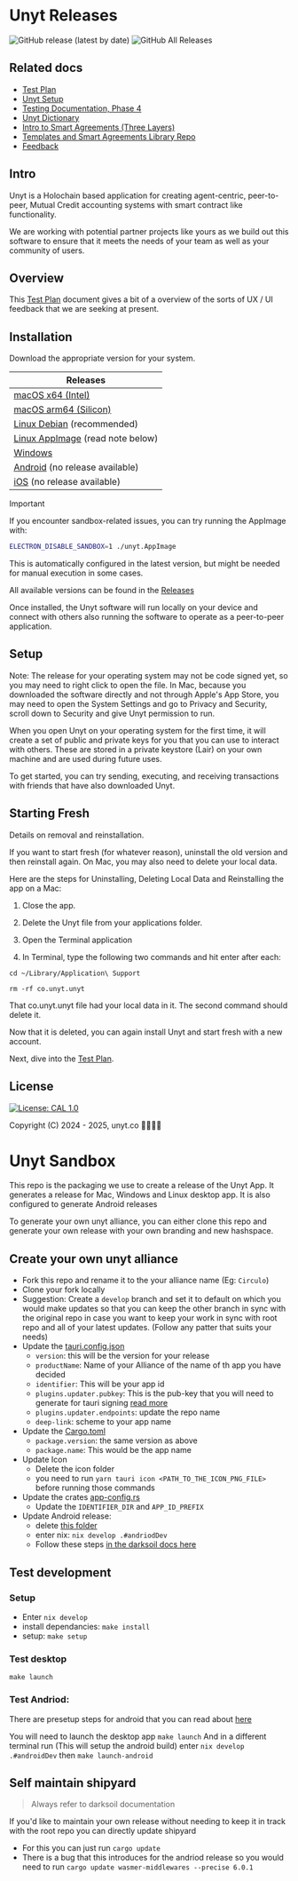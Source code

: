 # Unyt Releases
![GitHub release (latest by date)](https://img.shields.io/github/v/release/unytco/unyt-sandbox?style=for-the-badge)
![GitHub All Releases](https://img.shields.io/github/downloads/unytco/unyt-sandbox/total?style=for-the-badge)


## Related docs

- [Test Plan](./testing_docs/1_0_testing_plan.md)
- [Unyt Setup](./README.md)
- [Testing Documentation, Phase 4](./testing_docs/4_0_phase_4_testing_details.md)
- [Unyt Dictionary](./testing_docs/4_2_unyt-dictionary.md)
- [Intro to Smart Agreements (Three Layers)](./testing_docs/4_1_intro_to_smart_agreements.md)
- [Templates and Smart Agreements Library Repo](https://github.com/unytco/smart_agreement_library)
- [Feedback](https://github.com/orgs/unytco/projects/5/views/1)

## Intro
Unyt is a Holochain based application for creating agent-centric, peer-to-peer, Mutual Credit accounting systems with smart contract like functionality.

We are working with potential partner projects like yours as we build out this software to ensure that it meets the needs of your team as well as your community of users.

## Overview
This [Test Plan](./1_0_testing_plan.md) document gives a bit of a overview of the sorts of UX / UI feedback that we are seeking at present.

## Installation

Download the appropriate version for your system.

| Releases                 |
|--------------------------|
| [macOS x64 (Intel)](https://github.com/unytco/unyt-sandbox/releases/download/v0.36.0/Unyt_0.36.0_x64.dmg)            |
| [macOS arm64 (Silicon)](https://github.com/unytco/unyt-sandbox/releases/download/v0.36.0/Unyt_0.36.0_aarch64.dmg)      |
| [Linux Debian](https://github.com/unytco/unyt-sandbox/releases/download/v0.36.0/Unyt_0.36.0_amd64.deb) (recommended)    |
| [Linux AppImage](https://github.com/unytco/unyt-sandbox/releases/download/v0.36.0/Unyt_0.36.0_amd64.AppImage) (read note below) |
| [Windows](https://github.com/unytco/unyt-sandbox/releases/download/v0.36.0/Unyt_0.36.0_x64-setup.exe)                         |
| [Android](#) (no release available)                                  |
| [iOS](#) (no release available)                                      |


> [!IMPORTANT]
> If you encounter sandbox-related issues, you can try running the AppImage with:
> ```bash
> ELECTRON_DISABLE_SANDBOX=1 ./unyt.AppImage
> ```
> This is automatically configured in the latest version, but might be needed for manual execution in some cases.

All available versions can be found in the [Releases](
https://github.com/unytco/unyt-sandbox/releases/)

Once installed, the Unyt software will run locally on your device and connect with others also running the software to operate as a peer-to-peer application. 

## Setup
Note: The release for your operating system may not be code signed yet, so you may need to right click to open the file. In Mac, because you downloaded the software directly and not through Apple's App Store, you may need to open the System Settings and go to Privacy and Security, scroll down to Security and give Unyt permission to run.

When you open Unyt on your operating system for the first time, it will create a set of public and private keys for you that you can use to interact with others. These are stored in a private keystore (Lair) on your own machine and are used during future uses. 

To get started, you can try sending, executing, and receiving transactions with friends that have also downloaded Unyt.

## Starting Fresh
Details on removal and reinstallation.

If you want to start fresh (for whatever reason), uninstall the old version and then reinstall again. On Mac, you may also need to delete your local data.

Here are the steps for Uninstalling, Deleting Local Data and Reinstalling the app on a Mac:

1. Close the app.

2. Delete the Unyt file from your applications folder.

3. Open the Terminal application
4. In Terminal, type the following two commands and hit enter after each:

```
cd ~/Library/Application\ Support
```

```
rm -rf co.unyt.unyt
```

That co.unyt.unyt file had your local data in it. The second command should delete it.

Now that it is deleted, you can again install Unyt and start fresh with a new account.

Next, dive into the [Test Plan](./1_0_testing_plan.md).

## License

[![License: CAL 1.0](https://img.shields.io/badge/License-CAL%201.0-blue.svg)](https://github.com/holochain/cryptographic-autonomy-license)

Copyright (C) 2024 - 2025, unyt.co






# Unyt Sandbox

This repo is the packaging we use to create a release of the Unyt App.
It generates a release for Mac, Windows and Linux desktop app. It is also configured to generate Android releases

To generate your own unyt alliance, you can either clone this repo and generate your own release with your own branding and new hashspace.

## Create your own unyt alliance

- Fork this repo and rename it to the your alliance name (Eg: `Circulo`)
- Clone your fork locally
- Suggestion: Create a `develop` branch and set it to default on which you would make updates so that you can keep the other branch in sync with the original repo in case you want to keep your work in sync with root repo and all of your latest updates. (Follow any patter that suits your needs)
- Update the [tauri.config.json](./src-tauri/tauri.conf.json)
  - `version`: this will be the version for your release
  - `productName`: Name of your Alliance of the name of th app you have decided
  - `identifier`: This will be your app id
  - `plugins.updater.pubkey`: This is the pub-key that you will need to generate for tauri signing [read more](./docs/signing.md)
  - `plugins.updater.endpoints`: update the repo name
  - `deep-link`: scheme to your app name
- Update the [Cargo.toml](./src-tauri/Cargo.toml)
  - `package.version`: the same version as above
  - `package.name`: This would be the app name
- Update Icon
  - Delete the icon folder
  - you need to run `yarn tauri icon <PATH_TO_THE_ICON_PNG_FILE>` before running those commands
- Update the crates [app-config.rs](./src-tauri/src/app_config.rs)
  - Update the `IDENTIFIER_DIR` and `APP_ID_PREFIX`
- Update Android release:
  - delete [this folder](./src-tauri/gen/android/)
  - enter nix: `nix develop .#andriodDev`
  - Follow these steps [in the darksoil docs here](https://darksoil.studio/p2p-shipyard/guides/android/project-setup.html)

## Test development

### Setup

- Enter `nix develop`
- install dependancies: `make install`
- setup: `make setup`

### Test desktop

`make launch`

### Test Andriod:

There are presetup steps for android that you can read about [here](https://darksoil.studio/p2p-shipyard/guides/android/device-setup.html)

You will need to launch the desktop app `make launch`
And in a different terminal run (This will setup the android build)
enter `nix develop .#androidDev`
then
`make launch-android`

## Self maintain shipyard

> Always refer to darksoil documentation

If you'd like to maintain your own release without needing to keep it in track with the root repo you can directly update shipyard

- For this you can just run `cargo update`
- There is a bug that this introduces for the andriod release so you would need to run `cargo update wasmer-middlewares --precise 6.0.1`
